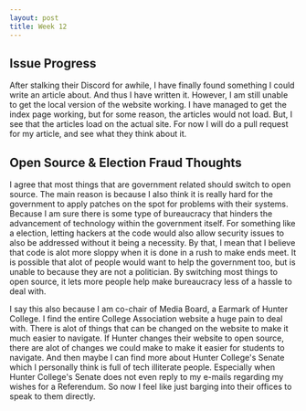 ```yaml
---
layout: post
title: Week 12
---
```


Issue Progress
------
After stalking their Discord for awhile, I have finally found something I could write an article about. And thus I have written it. 
However, I am still unable to get the local version of the website working. 
I have managed to get the index page working, but for some reason, the articles would not load.
But, I see that the articles load on the actual site.
For now I will do a pull request for my article, and see what they think about it.

Open Source & Election Fraud Thoughts
------
I agree that most things that are government related should switch to open source. 
The main reason is because I also think it is really hard for the government to apply patches on the spot for problems with their systems.
Because I am sure there is some type of bureaucracy that hinders the advancement of technology within the government itself.
For something like a election, letting hackers at the code would also allow security issues to also be addressed without it being a necessity.
By that, I mean that I believe that code is alot more sloppy when it is done in a rush to make ends meet. 
It is possible that alot of people would want to help the government too, but is unable to because they are not a politician. 
By switching most things to open source, it lets more people help make bureaucracy less of a hassle to deal with.

I say this also because I am co-chair of Media Board, a Earmark of Hunter College. 
I find the entire College Association website a huge pain to deal with.
There is alot of things that can be changed on the website to make it much easier to navigate. 
If Hunter changes their website to open source, there are alot of changes we could make to make it easier for students to navigate.
And then maybe I can find more about Hunter College's Senate which I personally think is full of tech illiterate people.
Especially when Hunter College's Senate does not even reply to my e-mails regarding my wishes for a Referendum. 
So now I feel like just barging into their offices to speak to them directly.
